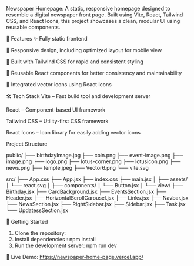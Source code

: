Newspaper Homepage:
A static, responsive homepage designed to resemble a digital newspaper front page. Built using Vite, React, Tailwind CSS, and React Icons, this project showcases a clean, modular UI using reusable components.


🚀 Features
✨ Fully static frontend

📱 Responsive design, including optimized layout for mobile view

💅 Built with Tailwind CSS for rapid and consistent styling

🔁 Reusable React components for better consistency and maintainability

🎨 Integrated vector icons using React Icons


🛠️ Tech Stack
Vite – Fast build tool and development server

React – Component-based UI framework

Tailwind CSS – Utility-first CSS framework

React Icons – Icon library for easily adding vector icons




Project Structure

public/
├── birthdayImage.jpg
├── coin.png
├── event-image.png
├── image.png
├── logo.png
├── lotus-corner.png
├── lotusicon.png
├── news.png
├── temple.jpeg
├── Vector6.png
└── vite.svg

src/
├── App.css
├── App.jsx
├── index.css
├── main.jsx
│
├── assets/
│   └── react.svg
│
├── components/
│   └── Button.jsx
│
└── view/
    ├── Birthday.jsx
    ├── CardBackground.jsx
    ├── EventsSection.jsx
    ├── Header.jsx
    ├── HorizontalScrollCarousel.jsx
    ├── Links.jsx
    ├── Navbar.jsx
    ├── NewsSection.jsx
    ├── RightSidebar.jsx
    ├── Sidebar.jsx
    ├── Task.jsx
    └── UpdatessSection.jsx



🚀 Getting Started

1. Clone the repository: 
2. Install dependencies : npm install
3. Run the development server: npm run dev

🔗 Live Demo:
https://newspaper-home-page.vercel.app/
